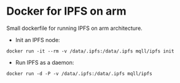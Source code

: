 # Docker for IPFS on arm

Small dockerfile for running IPFS on arm architecture.

* Init an IPFS node:
```
docker run -it --rm -v /data/.ipfs:/data/.ipfs mqll/ipfs init
```

* Run IPFS as a daemon:
```
docker run -d -P -v /data/.ipfs:/data/.ipfs mqll/ipfs
```
